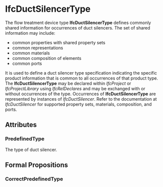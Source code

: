 # IfcDuctSilencerType

The flow treatment device type **IfcDuctSilencerType** defines commonly shared information for occurrences of duct silencers. The set of shared information may include:

* common properties with shared property sets
* common representations
* common materials
* common composition of elements
* common ports

<!-- end of short definition -->

It is used to define a duct silencer type specification indicating the specific product information that is common to all occurrences of that product type. The **IfcDuctSilencerType** may be declared within _IfcProject_ or _IfcProjectLibrary_ using _IfcRelDeclares_ and may be exchanged with or without occurrences of the type. Occurrences of **IfcDuctSilencerType** are represented by instances of _IfcDuctSilencer_. Refer to the documentation at _IfcDuctSilencer_ for supported property sets, materials, composition, and ports.

## Attributes

### PredefinedType
The type of duct silencer.

## Formal Propositions

### CorrectPredefinedType

